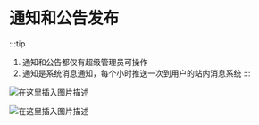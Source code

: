 # 通知和公告发布

:::tip
1. 通知和公告都仅有超级管理员可操作
2. 通知是系统消息通知，每个小时推送一次到用户的站内消息系统
  :::

![在这里插入图片描述](/b2e1edf697494ed68c760beb63b782bf.png)



![在这里插入图片描述](/fe1cf4b8c0174933b8ffc8f17a486b53.png)